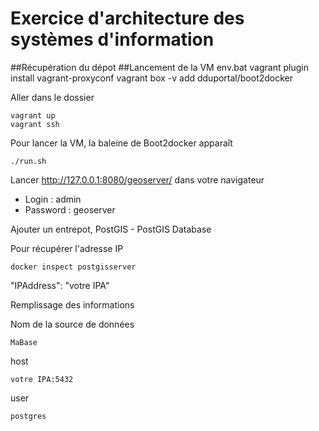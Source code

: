Exercice d'architecture des systèmes d'information
================
##Récupération du dépot
##Lancement de la VM
	env.bat
	vagrant plugin install vagrant-proxyconf
	vagrant box -v add dduportal/boot2docker

Aller dans le dossier 

	vagrant up
	vagrant ssh

Pour lancer la VM, la baleine de Boot2docker apparaît 

	./run.sh
	
Lancer http://127.0.0.1:8080/geoserver/ dans votre navigateur

* Login : admin
* Password : geoserver

Ajouter un entrepot,  PostGIS - PostGIS Database

Pour récupérer l'adresse IP

	docker inspect postgisserver 
	
"IPAddress": "votre IPA"

Remplissage des informations

Nom de la source de données 

	MaBase
	
host

	votre IPA:5432
	
user

	postgres

